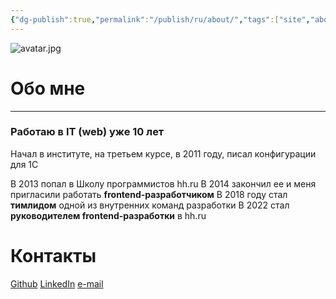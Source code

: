 ```yaml
---
{"dg-publish":true,"permalink":"/publish/ru/about/","tags":["site","about"]}
---
```


![avatar.jpg](/img/user/Publish%20%F0%9F%97%9E/attachments/avatar.jpg)
# Обо мне
- - -

### Работаю в IT (web) уже 10 лет
Начал в институте, на третьем курсе, в 2011 году, писал конфигурации для 1C

В 2013 попал в Школу программистов hh.ru
В 2014 закончил ее и меня пригласили работать **frontend-разработчиком**
В 2018 году стал **тимлидом** одной из внутренних команд разработки
В 2022 стал **руководителем frontend-разработки** в hh.ru
# Контакты
[Github](https://github.com/sintell)
[LinkedIn](https://www.linkedin.com/in/antki/)
[e-mail](mailto://uyiiio@gmail.com)



